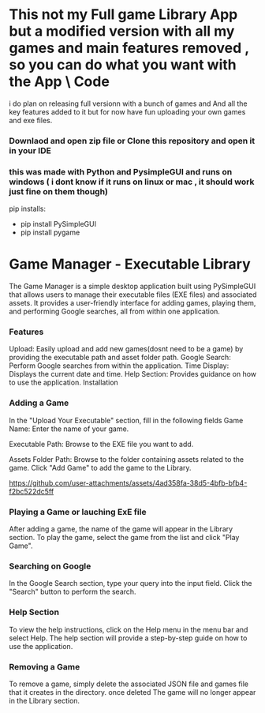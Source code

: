 # This not my Full game Library App but a modified version with all my games and main features removed , so you can do what you want with the App \ Code
i do plan on releasing full versionn with a bunch of games and And all the key features added to it but for now have fun uploading your own games and exe files.
 
### Downlaod and open zip file or Clone this repository and open it in your IDE 

### this was made with Python and PysimpleGUI and runs on windows ( i dont know if it runs on linux or mac , it should work just fine on them though)
pip installs:
- pip install PySimpleGUI
- pip install pygame 

# Game Manager - Executable Library
The Game Manager is a simple desktop application built using PySimpleGUI that allows users to manage their executable files (EXE files) and associated assets. It provides a user-friendly interface for adding games, playing them, and performing Google searches, all from within one application.

### Features
Upload: Easily upload and add new games(dosnt need to be a game) by providing the executable path and asset folder path.
Google Search: Perform Google searches from within the application.
Time Display: Displays the current date and time.
Help Section: Provides guidance on how to use the application.
Installation 

### Adding a Game
In the "Upload Your Executable" section, fill in the following fields
Game Name: Enter the name of your game.

Executable Path: Browse to the EXE file you want to add.

Assets Folder Path: Browse to the folder containing assets related to the game.
Click "Add Game" to add the game to the Library.

https://github.com/user-attachments/assets/4ad358fa-38d5-4bfb-bfb4-f2bc522dc5ff

### Playing a Game or lauching ExE file
After adding a game, the name of the game will appear in the Library section.
To play the game, select the game from the list and click "Play Game".

### Searching on Google
In the Google Search section, type your query into the input field.
Click the "Search" button to perform the search.

### Help Section
To view the help instructions, click on the Help menu in the menu bar and select Help.
The help section will provide a step-by-step guide on how to use the application.

### Removing a Game
To remove a game, simply delete the associated JSON file and games file that it creates in the directory.
once deleted The game will no longer appear in the Library section.

